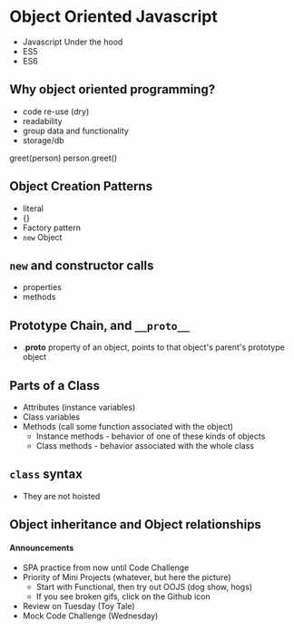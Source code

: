 # Object Oriented Javascript
- Javascript Under the hood
- ES5
- ES6

## Why object oriented programming?
- code re-use (dry)
- readability
- group data and functionality
- storage/db 

greet(person)
person.greet()

## Object Creation Patterns
- literal
 - {}
- Factory pattern
- `new` Object

## `new` and constructor calls
- properties
- methods

## Prototype Chain, and `__proto__`
- .__proto__ property of an object, points to that object's parent's prototype object

## Parts of a Class
- Attributes (instance variables)
- Class variables
- Methods (call some function associated with the object)
  - Instance methods - behavior of one of these kinds of objects
  - Class methods - behavior associated with the whole class

## `class` syntax
- They are not hoisted

## Object inheritance and Object relationships



#### Announcements
- SPA practice from now until Code Challenge
- Priority of Mini Projects (whatever, but here the picture)
  - Start with Functional, then try out OOJS (dog show, hogs)
  - If you see broken gifs, click on the Github icon
- Review on Tuesday (Toy Tale)
- Mock Code Challenge (Wednesday)
